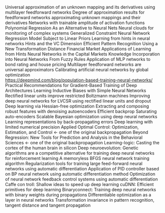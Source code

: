Universal approximation of an unknown mapping and its derivatives using multilayer feedforward networks
Degree of approximation results for feedforward networks approximating unknown mappings and their derivatives
Networks with trainable amplitude of activation functions
Polynomial Regression As an Alternative to Neural Nets
Neural clouds for monitoring of complex systems
Generalized Constraint Neural Network Regression Model Subject to Linear Priors
Learning from hints in neural networks
Hints and the VC Dimension
Efficient Pattern Recognition Using a New Transformation Distance
Financial Market Applications of Learning from Hints Neural Networks in the Capital Markets
Knowledge Incorporation into Neural Networks From Fuzzy Rules
Application of MLP networks to bond rating and house pricing
Multilayer feedforward networks are universal approximators
Calibrating artificial neural networks by global optimization   
https://deepmind.com/blog/population-based-training-neural-networks/
Practical Recommendations for Gradient-Based Training of Deep Architectures
Learning Inductive Biases with Simple Neural Networks
Rectified linear units improve restricted Boltzmann machines
Improving deep neural networks for LVCSR using rectified linear units and dropout
Deep learning via Hessian-free optimization
Extracting and composing robust features with denoising autoencoders
Efficient backprop
Saturating auto-encoders
Scalable Bayesian optimization using deep neural networks
Learning representations by back-propagating errors
Deep learning with limited numerical precision
Applied Optimal Control: Optimization, Estimation, and Control <- one of the original backpropagation
Beyond Regression: New Tools for Prediction and Analysis in the Behavioral Sciences <- one of the original backpropagation
Learning-logic: Casting the cortex of the human brain in silicon
Deep neuroevolution: Genetic algorithms are a competitive alternative for training deep neural networks for reinforcement learning
A memoryless BFGS neural network training algorithm
Regularization tools for training large feed-forward neural networks using automatic differentiation
Application of PID controller based on BP neural network using automatic differentiation method
Optimization of neural network feedback control systems using automatic differentiation
Caffe con troll: Shallow ideas to speed up deep learning
cuDNN: Efficient primitives for deep learning
Binaryconnect: Training deep neural networks with binary weights during propagations
Differentiable optimization as a layer in neural networks
Transformation invariance in pattern recognition, tangent distance and tangent propagation